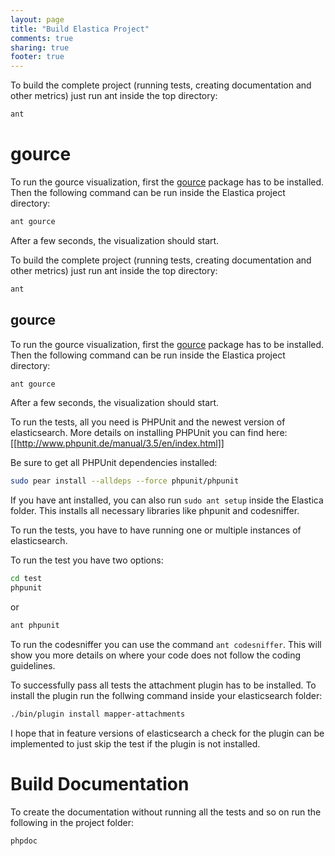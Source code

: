 ```yaml
---
layout: page
title: "Build Elastica Project"
comments: true
sharing: true
footer: true
---
```


To build the complete project (running tests, creating documentation and other metrics) just run ant inside the top directory:
```sh
ant
```

# gource
To run the gource visualization, first the [gource](http://code.google.com/p/gource/) package has to be installed. Then the following command can be run inside the Elastica project directory:
```sh
ant gource
```

After a few seconds, the visualization should start.


To build the complete project (running tests, creating documentation and other metrics) just run ant inside the top directory:
```sh
ant
```

## gource
To run the gource visualization, first the [gource](http://code.google.com/p/gource/) package has to be installed. Then the following command can be run inside the Elastica project directory:
```sh
ant gource
```

After a few seconds, the visualization should start.


To run the tests, all you need is PHPUnit and the newest version of elasticsearch. More details on installing PHPUnit you can find here: [[http://www.phpunit.de/manual/3.5/en/index.html]]

Be sure to get all PHPUnit dependencies installed:

```sh
sudo pear install --alldeps --force phpunit/phpunit
```

If you have ant installed, you can also run `sudo ant setup` inside the Elastica folder. This installs all necessary libraries like phpunit and codesniffer.

To run the tests, you have to have running one or multiple instances of elasticsearch.

To run the test you have two options:
```sh
cd test
phpunit
```
or
```sh
ant phpunit
```

To run the codesniffer you can use the command `ant codesniffer`. This will show you more details on where your code does not follow the coding guidelines.

To successfully pass all tests the attachment plugin has to be installed. To install the plugin run the follwing command inside your elasticsearch folder:
```sh
./bin/plugin install mapper-attachments
```

I hope that in feature versions of elasticsearch a check for the plugin can be implemented to just skip the test if the plugin is not installed.


# Build Documentation
To create the documentation without running all the tests and so on run the following in the project folder:
```sh
phpdoc
```